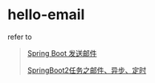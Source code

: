 # hello-email

refer to

>[Spring Boot 发送邮件](https://www.imooc.com/learn/1036)
>
>[SpringBoot2任务之邮件、异步、定时](https://www.bilibili.com/video/BV1ye411W7nk)

